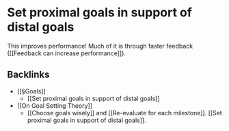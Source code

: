 # Set proximal goals in support of distal goals
This improves performance! Much of it is through faster feedback ([[Feedback can increase performance]]).

## Backlinks
* [[§Goals]]
	* [[Set proximal goals in support of distal goals]]
* [[On Goal Setting Theory]]
	* [[Choose goals wisely]] and [[Re-evaluate for each milestone]]. [[Set proximal goals in support of distal goals]].

<!-- #Life -->

<!-- {BearID:A39ED7FC-CB75-4CCE-8AE5-3F3DFECEF574-15756-000013044AA3B719} -->
